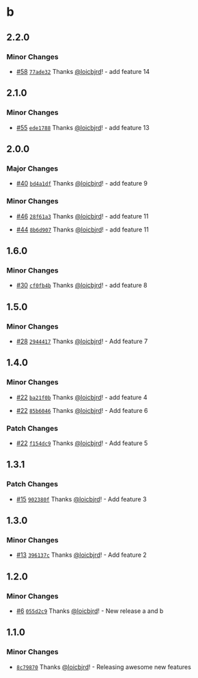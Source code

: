 # b

## 2.2.0

### Minor Changes

- [#58](https://github.com/loicbjrd/release-tests/pull/58) [`77ade32`](https://github.com/loicbjrd/release-tests/commit/77ade32fa744c55a026e0fa4289a48232a718fe6) Thanks [@loicbjrd](https://github.com/loicbjrd)! - add feature 14

## 2.1.0

### Minor Changes

- [#55](https://github.com/loicbjrd/release-tests/pull/55) [`ede1788`](https://github.com/loicbjrd/release-tests/commit/ede178819e41b32a1056e50a369d61ed274cfddc) Thanks [@loicbjrd](https://github.com/loicbjrd)! - add feature 13

## 2.0.0

### Major Changes

- [#40](https://github.com/loicbjrd/release-tests/pull/40) [`bd4a1df`](https://github.com/loicbjrd/release-tests/commit/bd4a1df6e359568ee58bc43a8a84f47a48f63e33) Thanks [@loicbjrd](https://github.com/loicbjrd)! - add feature 9

### Minor Changes

- [#46](https://github.com/loicbjrd/release-tests/pull/46) [`28f61a3`](https://github.com/loicbjrd/release-tests/commit/28f61a3c937aaffd406db9352d1c0fa4bcb3f516) Thanks [@loicbjrd](https://github.com/loicbjrd)! - add feature 11

- [#44](https://github.com/loicbjrd/release-tests/pull/44) [`8b6d907`](https://github.com/loicbjrd/release-tests/commit/8b6d907078b03c3cf3592c796a9d1cf2e6b36cc6) Thanks [@loicbjrd](https://github.com/loicbjrd)! - add feature 11

## 1.6.0

### Minor Changes

- [#30](https://github.com/loicbjrd/release-tests/pull/30) [`cf0fb4b`](https://github.com/loicbjrd/release-tests/commit/cf0fb4bbd20f6fd72407e730215142c0350871ae) Thanks [@loicbjrd](https://github.com/loicbjrd)! - add feature 8

## 1.5.0

### Minor Changes

- [#28](https://github.com/loicbjrd/release-tests/pull/28) [`2944417`](https://github.com/loicbjrd/release-tests/commit/294441796882065ab777228a80bc63dd50963f6f) Thanks [@loicbjrd](https://github.com/loicbjrd)! - Add feature 7

## 1.4.0

### Minor Changes

- [#22](https://github.com/loicbjrd/release-tests/pull/22) [`ba21f0b`](https://github.com/loicbjrd/release-tests/commit/ba21f0bbaf5b16db45b0c475df4f888f74632f16) Thanks [@loicbjrd](https://github.com/loicbjrd)! - add feature 4

- [#22](https://github.com/loicbjrd/release-tests/pull/22) [`85b6046`](https://github.com/loicbjrd/release-tests/commit/85b604629e2068189d542ebfeb465e52a33a6f62) Thanks [@loicbjrd](https://github.com/loicbjrd)! - Add feature 6

### Patch Changes

- [#22](https://github.com/loicbjrd/release-tests/pull/22) [`f154dc9`](https://github.com/loicbjrd/release-tests/commit/f154dc96f05687e2121d9c7dc063024bc283b09b) Thanks [@loicbjrd](https://github.com/loicbjrd)! - Add feature 5

## 1.3.1

### Patch Changes

- [#15](https://github.com/loicbjrd/release-tests/pull/15) [`902380f`](https://github.com/loicbjrd/release-tests/commit/902380fbfb09ec0925f9f05212c4f7af6947ba26) Thanks [@loicbjrd](https://github.com/loicbjrd)! - Add feature 3

## 1.3.0

### Minor Changes

- [#13](https://github.com/loicbjrd/release-tests/pull/13) [`396137c`](https://github.com/loicbjrd/release-tests/commit/396137c97f29c3ff13260431f824e5401483b33d) Thanks [@loicbjrd](https://github.com/loicbjrd)! - Add feature 2

## 1.2.0

### Minor Changes

- [#6](https://github.com/loicbjrd/release-tests/pull/6) [`055d2c9`](https://github.com/loicbjrd/release-tests/commit/055d2c9e03d51b8545062369d4ad8cbfb4d61c0c) Thanks [@loicbjrd](https://github.com/loicbjrd)! - New release a and b

## 1.1.0

### Minor Changes

- [`8c79870`](https://github.com/loicbjrd/release-tests/commit/8c7987017191b883697e94e3df73cb2d16f78140) Thanks [@loicbjrd](https://github.com/loicbjrd)! - Releasing awesome new features
